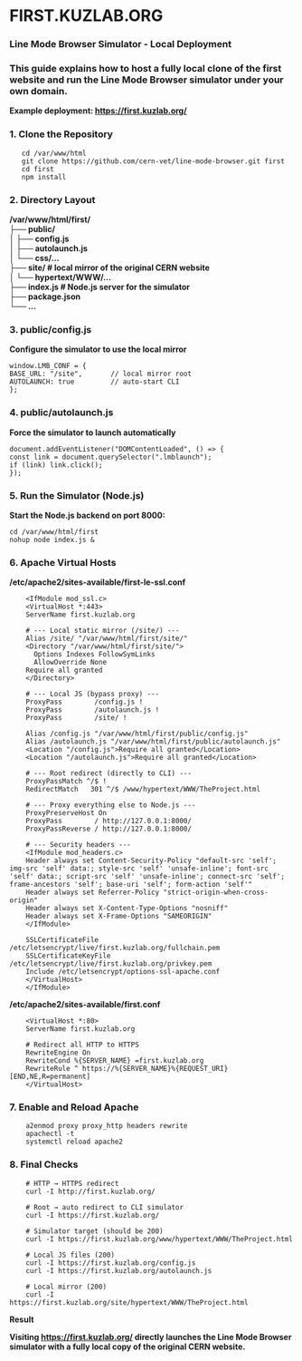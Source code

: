 # **FIRST.KUZLAB.ORG**

### **Line Mode Browser Simulator - Local Deployment**

### **This guide explains how to host a fully local clone of the first website and run the Line Mode Browser simulator under your own domain.**
**Example deployment: https://first.kuzlab.org/** 


### **1. Clone the Repository**

       cd /var/www/html 
       git clone https://github.com/cern-vet/line-mode-browser.git first 
       cd first 
       npm install  


### **2. Directory Layout**

**/var/www/html/first/    
├── public/   
│   ├── config.js   
│   ├── autolaunch.js   
│   └── css/…   
├── site/                # local mirror of the original CERN website   
│   └── hypertext/WWW/…  
├── index.js             # Node.js server for the simulator   
├── package.json   
└── …**  


### **3. public/config.js**

**Configure the simulator to use the local mirror**

    window.LMB_CONF = {
    BASE_URL: "/site",       // local mirror root
    AUTOLAUNCH: true         // auto-start CLI
    }; 


### **4. public/autolaunch.js** 

**Force the simulator to launch automatically**

    document.addEventListener("DOMContentLoaded", () => {
    const link = document.querySelector(".lmblaunch");
    if (link) link.click();
    }); 


### **5. Run the Simulator (Node.js)**

**Start the Node.js backend on port 8000:**

    cd /var/www/html/first
    nohup node index.js &


### **6. Apache Virtual Hosts**

**/etc/apache2/sites-available/first-le-ssl.conf**
        
        <IfModule mod_ssl.c>
        <VirtualHost *:443>
        ServerName first.kuzlab.org

        # --- Local static mirror (/site/) ---
        Alias /site/ "/var/www/html/first/site/"
        <Directory "/var/www/html/first/site/">
          Options Indexes FollowSymLinks
          AllowOverride None
        Require all granted
        </Directory>

        # --- Local JS (bypass proxy) ---
        ProxyPass        /config.js !
        ProxyPass        /autolaunch.js !
        ProxyPass        /site/ !

        Alias /config.js "/var/www/html/first/public/config.js"
        Alias /autolaunch.js "/var/www/html/first/public/autolaunch.js"
        <Location "/config.js">Require all granted</Location>
        <Location "/autolaunch.js">Require all granted</Location>

        # --- Root redirect (directly to CLI) ---
        ProxyPassMatch ^/$ !
        RedirectMatch   301 ^/$ /www/hypertext/WWW/TheProject.html

        # --- Proxy everything else to Node.js ---
        ProxyPreserveHost On
        ProxyPass        / http://127.0.0.1:8000/
        ProxyPassReverse / http://127.0.0.1:8000/

        # --- Security headers ---
        <IfModule mod_headers.c>
        Header always set Content-Security-Policy "default-src 'self'; img-src 'self' data:; style-src 'self' 'unsafe-inline'; font-src 'self' data:; script-src 'self' 'unsafe-inline'; connect-src 'self'; frame-ancestors 'self'; base-uri 'self'; form-action 'self'"
        Header always set Referrer-Policy "strict-origin-when-cross-origin"
        Header always set X-Content-Type-Options "nosniff"
        Header always set X-Frame-Options "SAMEORIGIN"
        </IfModule>

        SSLCertificateFile /etc/letsencrypt/live/first.kuzlab.org/fullchain.pem
        SSLCertificateKeyFile /etc/letsencrypt/live/first.kuzlab.org/privkey.pem
        Include /etc/letsencrypt/options-ssl-apache.conf
        </VirtualHost>
        </IfModule>


 **/etc/apache2/sites-available/first.conf**

        <VirtualHost *:80>
        ServerName first.kuzlab.org

        # Redirect all HTTP to HTTPS
        RewriteEngine On
        RewriteCond %{SERVER_NAME} =first.kuzlab.org
        RewriteRule ^ https://%{SERVER_NAME}%{REQUEST_URI} [END,NE,R=permanent]
        </VirtualHost>


### **7. Enable and Reload Apache**

        a2enmod proxy proxy_http headers rewrite
        apachectl -t
        systemctl reload apache2


### **8. Final Checks**

        # HTTP → HTTPS redirect
        curl -I http://first.kuzlab.org/

        # Root → auto redirect to CLI simulator
        curl -I https://first.kuzlab.org/

        # Simulator target (should be 200)
        curl -I https://first.kuzlab.org/www/hypertext/WWW/TheProject.html

        # Local JS files (200)
        curl -I https://first.kuzlab.org/config.js
        curl -I https://first.kuzlab.org/autolaunch.js

        # Local mirror (200)
        curl -I https://first.kuzlab.org/site/hypertext/WWW/TheProject.html


**Result**

**Visiting https://first.kuzlab.org/
directly launches the Line Mode Browser simulator with a fully local copy of the original CERN website.**







